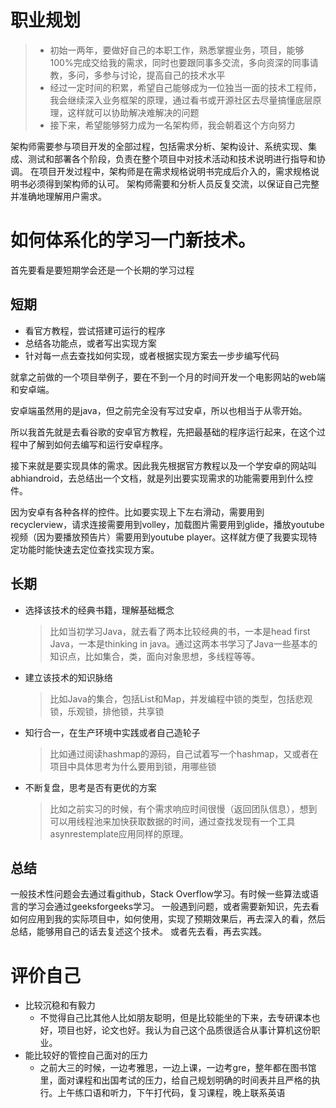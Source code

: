 # 职业规划
> - 初始一两年，要做好自己的本职工作，熟悉掌握业务，项目，能够100%完成交给我的需求，同时也要跟同事多交流，多向资深的同事请教，多问，多参与讨论，提高自己的技术水平
> - 经过一定时间的积累，希望自己能够成为一位独当一面的技术工程师，我会继续深入业务框架的原理，通过看书或开源社区去尽量搞懂底层原理，这样就可以协助解决难解决的问题
> - 接下来，希望能够努力成为一名架构师，我会朝着这个方向努力

架构师需要参与项目开发的全部过程，包括需求分析、架构设计、系统实现、集成、测试和部署各个阶段，负责在整个项目中对技术活动和技术说明进行指导和协调。 在项目开发过程中，架构师是在需求规格说明书完成后介入的，需求规格说明书必须得到架构师的认可。 架构师需要和分析人员反复交流，以保证自己完整并准确地理解用户需求。




# 如何体系化的学习一门新技术。

首先要看是要短期学会还是一个长期的学习过程

## 短期
- 看官方教程，尝试搭建可运行的程序
- 总结各功能点，或者写出实现方案
- 针对每一点去查找如何实现，或者根据实现方案去一步步编写代码
  
就拿之前做的一个项目举例子，要在不到一个月的时间开发一个电影网站的web端和安卓端。

安卓端虽然用的是java，但之前完全没有写过安卓，所以也相当于从零开始。

所以我首先就是去看谷歌的安卓官方教程，先把最基础的程序运行起来，在这个过程中了解到如何去编写和运行安卓程序。

接下来就是要实现具体的需求。因此我先根据官方教程以及一个学安卓的网站叫abhiandroid，去总结出一个文档，就是列出要实现需求的功能需要用到什么控件。

因为安卓有各种各样的控件。比如要实现上下左右滑动，需要用到recyclerview，请求连接需要用到volley，加载图片需要用到glide，播放youtube视频（因为要播放预告片）需要用到youtube player。这样就方便了我要实现特定功能时能快速去定位查找实现方案。


## 长期
- 选择该技术的经典书籍，理解基础概念 
  >比如当初学习Java，就去看了两本比较经典的书，一本是head first Java，一本是thinking in java。通过这两本书学习了Java一些基本的知识点，比如集合，类，面向对象思想，多线程等等。
- 建立该技术的知识脉络 
  >比如Java的集合，包括List和Map，并发编程中锁的类型，包括悲观锁，乐观锁，排他锁，共享锁
- 知行合一，在生产环境中实践或者自己造轮子
  >比如通过阅读hashmap的源码，自己试着写一个hashmap，又或者在项目中具体思考为什么要用到锁，用哪些锁
- 不断复盘，思考是否有更优的方案
  >比如之前实习的时候，有个需求响应时间很慢（返回团队信息），想到可以用线程池来加快获取数据的时间，通过查找发现有一个工具asynrestemplate应用同样的原理。

## 总结
一般技术性问题会去通过看github，Stack Overflow学习。有时候一些算法或语言的学习会通过geeksforgeeks学习。
一般遇到问题，或者需要新知识，先去看如何应用到我的实际项目中，如何使用，实现了预期效果后，再去深入的看，然后总结，能够用自己的话去复述这个技术。
或者先去看，再去实践。








# 评价自己
- 比较沉稳和有毅力
  - 不觉得自己比其他人比如朋友聪明，但是比较能坐的下来，去专研课本也好，项目也好，论文也好。我认为自己这个品质很适合从事计算机这份职业。
- 能比较好的管控自己面对的压力
  - 之前大三的时候，一边考雅思，一边上课，一边考gre，整年都在图书馆里，面对课程和出国考试的压力，给自己规划明确的时间表并且严格的执行。上午练口语和听力，下午打代码，复习课程，晚上联系英语